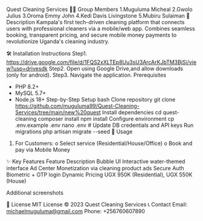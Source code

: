 
Quest Cleaning Services 🧹✨
Group Members
1.Muguluma Micheal
2.Gwolo Julius
3.Oroma Emmy John
4.Kedi Davis Livingstone
5.Mubiru Sulaiman
📝 Description 
Kampala's first tech-driven cleaning platform that connects users with professional cleaners via a mobile/web app. Combines seamless booking, transparent pricing, and secure mobile money payments to revolutionize Uganda's cleaning industry.
 
🛠️ Installation Instructions 
Step1. https://drive.google.com/file/d/1FQS2xXLTEp8Uu3sU3ArcArKJbTM3BjSj/view?usp=drivesdk
Step2. 
Open using Google Drive,and allow downloads (only for android).
Step3.
Navigate the application.
Prerequisites 
- PHP 8.2+ 
- MySQL 5.7+ 
- Node.js 18+ 
Step-by-Step Setup 
  bash
Clone repository
git clone https://github.com/muguluma99/Quest-Cleaning-Services/tree/main/new%20quest
Install dependencies
cd quest-cleaning
composer install
npm install
Configure environment
cp .env.example .env
nano .env # Update DB credentials and API keys
Run migrations
php artisan migrate --seed
🚀 Usage
1.	For Customers:
o	Select service (Residential/House/Office)
o	Book and pay via Mobile Money

 


✨ Key Features
Feature                           Description 
Bubble UI                        Interactive water-themed interface
Ad Center                        Monetization via cleaning product ads 
Secure Auth                      Biometric + OTP login 
Dynamic Pricing                  UGX 950K (Residential), UGX 550K (House)


Additional screenshots
 

 

 

📜 License 
MIT License © 2023 Quest Cleaning Services
📞 Contact
 Email: michaelmuguluma@gmail.com
Phone: +256760607890


